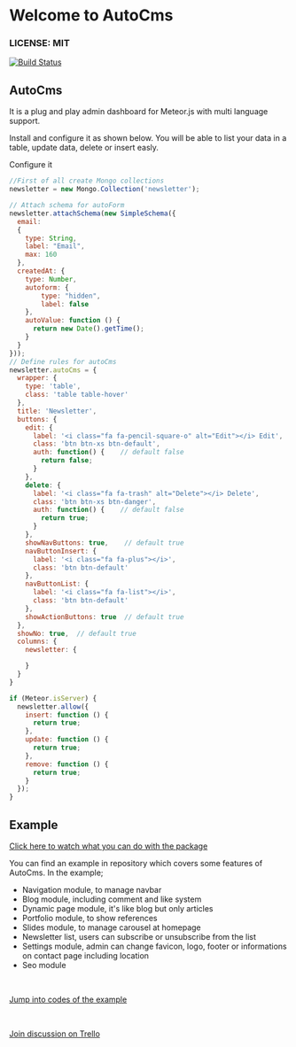 Welcome to AutoCms
======================

### LICENSE: MIT

[![Build Status](https://api.travis-ci.org/cult-of-coders/redis-oplog.svg?branch=master)](https://travis-ci.org/cult-of-coders/redis-oplog)

## AutoCms
It is a plug and play admin dashboard for Meteor.js with multi language support.

Install and configure it as shown below. You will be able to list your data in a table, update data, delete or insert easly.

Configure it
```js
//First of all create Mongo collections
newsletter = new Mongo.Collection('newsletter');

// Attach schema for autoForm
newsletter.attachSchema(new SimpleSchema({
  email:
  {
    type: String,
    label: "Email",
    max: 160
  },
  createdAt: {
    type: Number,
    autoform: {
        type: "hidden",
        label: false
    },
    autoValue: function () { 
      return new Date().getTime();
    }
  }
}));
// Define rules for autoCms
newsletter.autoCms = {
  wrapper: {
    type: 'table',
    class: 'table table-hover'
  },
  title: 'Newsletter',
  buttons: {
    edit: {
      label: '<i class="fa fa-pencil-square-o" alt="Edit"></i> Edit',
      class: 'btn btn-xs btn-default',
      auth: function() {    // default false
        return false; 
      }
    },  
    delete: {
      label: '<i class="fa fa-trash" alt="Delete"></i> Delete',
      class: 'btn btn-xs btn-danger',
      auth: function() {    // default false
        return true; 
      }
    },
    showNavButtons: true,    // default true
    navButtonInsert: {
      label: '<i class="fa fa-plus"></i>',
      class: 'btn btn-default'
    },
    navButtonList: {
      label: '<i class="fa fa-list"></i>',
      class: 'btn btn-default'
    },
    showActionButtons: true  // default true
  },
  showNo: true,  // default true
  columns: {
    newsletter: {

    }
  }
}

if (Meteor.isServer) {
  newsletter.allow({
    insert: function () {
      return true;
    },
    update: function () {
      return true;
    },
    remove: function () {
      return true;
    }
  });
}
```

## Example
<p><a href="https://www.youtube.com/embed/uo1ju2qzL90">Click here to watch what you can do with the package</a></p>
<p>You can find an example in repository which covers some features of AutoCms. In the example;</p>
<ul>
  <li>Navigation module, to manage navbar</li>
  <li>Blog module, including comment and like system</li>
  <li>Dynamic page module, it's like blog but only articles</li>
  <li>Portfolio module, to show references</li>
  <li>Slides module, to manage carousel at homepage</li>
  <li>Newsletter list, users can subscribe or unsubscribe from the list</li>
  <li>Settings module, admin can change favicon, logo, footer or informations on contact page including location</li>
  <li>Seo module</li>
</ul>
<br/>
<p><a href="https://github.com/guncebektas/autocms/tree/master/example">Jump into codes of the example</a></p>
<br/>
<p><a href="https://trello.com/b/qUE3cSUd/autocms">Join discussion on Trello</a></p>

